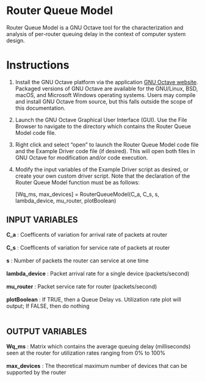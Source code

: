 # Router Queue Model
Router Queue Model is a GNU Octave tool for the characterization and analysis of per-router queuing delay in the context of computer system design.

# Instructions 
  1. Install the GNU Octave platform via the application [GNU Octave website](https://octave.org/download).
     Packaged versions of GNU Octave are available for the GNU/Linux, BSD, macOS, and Microsoft Windows operating systems. Users may compile and install GNU Octave from source, but this falls outside the scope of this documentation.
  2. Launch the GNU Octave Graphical User Interface (GUI). Use the File Browser to navigate to the directory which contains the Router Queue Model code file.
  3. Right click and select “open” to launch the Router Queue Model code file and the Example Driver code file (if desired). This will open both files in GNU Octave for modification and/or code execution. 
  4. Modify the input variables of the Example Driver script as desired, or create your own custom driver script. Note that the declaration of the Router Queue Model function must be as follows:
     
     [Wq_ms, max_devices] = RouterQueueModel(C_a, C_s, s, lambda_device, mu_router, plotBoolean)
    


## INPUT VARIABLES 
**C_a** :  Coefficents of variation for arrival rate of packets at router <br> <br>
**C_s** : Coefficents of variation for service rate of packets at router <br> <br>
**s** : Number of packets the router can service at one time <br> <br>
**lambda_device** : Packet arrival rate for a single device (packets/second) <br> <br>
**mu_router** : Packet service rate for router (packets/second) <br> <br>
**plotBoolean** : If TRUE, then a Queue Delay vs. Utilization rate plot will output; If FALSE, then do nothing <br> <br>

## OUTPUT VARIABLES 
**Wq_ms** : Matrix which contains the average queuing delay (milliseconds) seen at the router for utilization rates ranging from 0% to 100% <br> <br>
**max_devices** : The theoretical maximum number of devices that can be supported by the router <br> <br>
